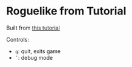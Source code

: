 # Roguelike from Tutorial

Built from [this tutorial](http://bfnightly.bracketproductions.com)

Controls:

* `q`: quit, exits game
* `` ` ``: debug mode
